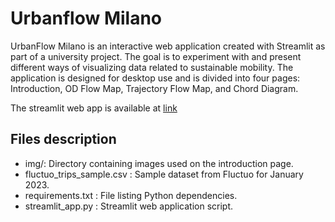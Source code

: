 # Urbanflow Milano

UrbanFlow Milano is an interactive web application created with Streamlit as part of a university project. The goal is to experiment with and present different ways of visualizing data related to sustainable mobility. The application is designed for desktop use and is divided into four pages: Introduction, OD Flow Map, Trajectory Flow Map, and Chord Diagram.

The streamlit web app is available at [link](https://urbanflowmilano.streamlit.app/)

## Files description

- img/: Directory containing images used on the introduction page.
- fluctuo_trips_sample.csv : Sample dataset from Fluctuo for January 2023.
- requirements.txt : File listing Python dependencies.
- streamlit_app.py : Streamlit web application script.

